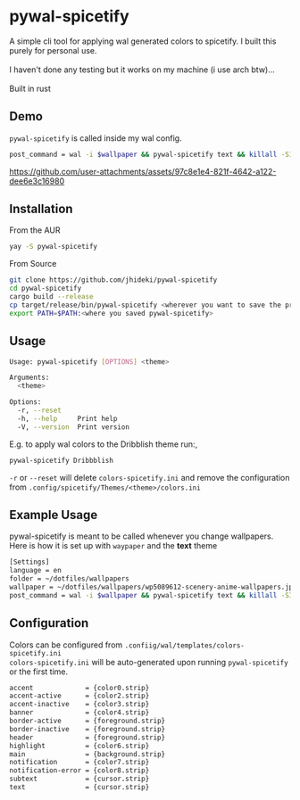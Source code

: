 # pywal-spicetify
A simple cli tool for applying wal generated colors to spicetify. I built this purely for personal use. <br><br>
I haven't done any testing but it works on my machine (i use arch btw)...<br><br>
Built in rust 
## Demo
`pywal-spicetify` is called inside my wal config.
```bash
post_command = wal -i $wallpaper && pywal-spicetify text && killall -SIGUSR2 waybar
```
https://github.com/user-attachments/assets/97c8e1e4-821f-4642-a122-dee6e3c16980



## Installation
From the AUR
```bash
yay -S pywal-spicetify
```
From Source
```bash
git clone https://github.com/jhideki/pywal-spicetify
cd pywal-spicetify
cargo build --release
cp target/release/bin/pywal-spicetify <wherever you want to save the progra>
export PATH=$PATH:<where you saved pywal-spicetify>
```
## Usage
```bash
Usage: pywal-spicetify [OPTIONS] <theme>

Arguments:
  <theme>

Options:
  -r, --reset
  -h, --help     Print help
  -V, --version  Print version
```
E.g. to apply wal colors to the Dribblish theme run:,
```bash
pywal-spicetify Dribbblish
```
`-r` or `--reset` will delete `colors-spicetify.ini` and remove the configuration from `.config/spicetify/Themes/<theme>/colors.ini`
## Example Usage
pywal-spicetify is meant to be called whenever you change wallpapers. Here is how it is set up with `waypaper` and the **text** theme<br>
```bash
[Settings]
language = en
folder = ~/dotfiles/wallpapers
wallpaper = ~/dotfiles/wallpapers/wp5089612-scenery-anime-wallpapers.jpg
post_command = wal -i $wallpaper && pywal-spicetify text && killall -SIGUSR2 waybar
```
## Configuration
Colors can be configured from `.confiig/wal/templates/colors-spicetify.ini` <br>
`colors-spicetify.ini` will be auto-generated upon running `pywal-spicetify` or the first time.
```bash
accent             = {color0.strip}
accent-active      = {color2.strip}
accent-inactive    = {color3.strip}
banner             = {color4.strip}
border-active      = {foreground.strip}
border-inactive    = {foreground.strip}
header             = {foreground.strip}
highlight          = {color6.strip}
main               = {background.strip}
notification       = {color7.strip}
notification-error = {color8.strip}
subtext            = {cursor.strip}
text               = {cursor.strip}
```
